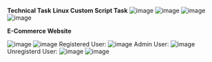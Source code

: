 **Technical Task**
**Linux Custom Script Task**
![image](https://github.com/Yukta02207/XenonStack-Assignment/assets/155560248/51888a04-94ad-49b1-978b-9f124836632a)
![image](https://github.com/Yukta02207/XenonStack-Assignment/assets/155560248/4f78ffaf-c878-44e9-87f0-f1c0514f5599)
![image](https://github.com/Yukta02207/XenonStack-Assignment/assets/155560248/f26e235f-6451-49c6-a6c3-a3f934ebe1c8)
![image](https://github.com/Yukta02207/XenonStack-Assignment/assets/155560248/457e3a95-b7d6-4286-a9df-38217ea9284e)

**E-Commerce Website**

![image](https://github.com/Yukta02207/XenonStack-Assignment/assets/155560248/393ab546-8cae-4e47-9174-d6e3da31da84)
![image](https://github.com/Yukta02207/XenonStack-Assignment/assets/155560248/3a21fa66-22bc-40a0-8905-844807e4be70)
Registered User: 
![image](https://github.com/Yukta02207/XenonStack-Assignment/assets/155560248/a385c8f3-f7e8-44d9-8482-2186428054d8)
Admin User:
![image](https://github.com/Yukta02207/XenonStack-Assignment/assets/155560248/aa7a75cb-8685-4b5f-91a6-310ae56da022)
Unregisterd User:
![image](https://github.com/Yukta02207/XenonStack-Assignment/assets/155560248/8db29028-55c2-4922-a53c-0fc01e58f904)   ![image](https://github.com/Yukta02207/XenonStack-Assignment/assets/155560248/4bc0ac37-f969-4be2-99ca-9254ecac3d3d)

